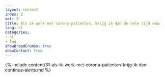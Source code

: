 ```yaml
---
layout: content
index: 2
set: 3
title: Als ik werk met corona-patiënten, krijg ik dan de hele tijd waarschuwingen van de app?
lang: nl
categories:
- nl
- faq
showBreadCrumbs: true
showContact: true
---
```

{% include content/31-als-ik-werk-met-corona-patienten-krijg-ik-dan-continue-alerts.md %}

